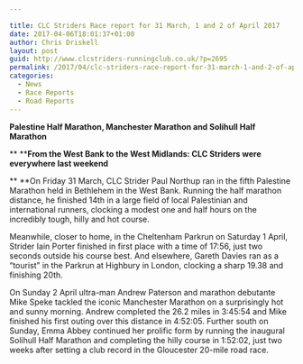 ```yaml
---

title: CLC Striders Race report for 31 March, 1 and 2 of April 2017
date: 2017-04-06T18:01:37+01:00
author: Chris Driskell
layout: post
guid: http://www.clcstriders-runningclub.co.uk/?p=2695
permalink: /2017/04/clc-striders-race-report-for-31-march-1-and-2-of-april-2017/
categories:
  - News
  - Race Reports
  - Road Reports
---
```

**Palestine Half Marathon, Manchester Marathon and Solihull Half Marathon**

** ****From the West Bank to the West Midlands: CLC Striders were everywhere last weekend**

** **On Friday 31 March, CLC Strider Paul Northup ran in the fifth Palestine Marathon held in Bethlehem in the West Bank. Running the half marathon distance, he finished 14th in a large field of local Palestinian and international runners, clocking a modest one and half hours on the incredibly tough, hilly and hot course.

Meanwhile, closer to home, in the Cheltenham Parkrun on Saturday 1 April, Strider Iain Porter finished in first place with a time of 17:56, just two seconds outside his course best. And elsewhere, Gareth Davies ran as a “tourist” in the Parkrun at Highbury in London, clocking a sharp 19.38 and finishing 20th.

On Sunday 2 April ultra-man Andrew Paterson and marathon debutante Mike Speke tackled the iconic Manchester Marathon on a surprisingly hot and sunny morning. Andrew completed the 26.2 miles in 3:45:54 and Mike finished his first outing over this distance in 4:52:05. Further south on Sunday, Emma Abbey continued her prolific form by running the inaugural Solihull Half Marathon and completing the hilly course in 1:52:02, just two weeks after setting a club record in the Gloucester 20-mile road race.